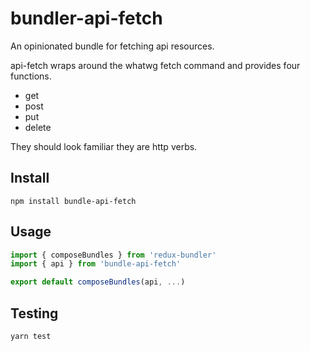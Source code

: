 # bundler-api-fetch

An opinionated bundle for fetching api resources.

api-fetch wraps around the whatwg fetch command and provides four functions.

* get
* post
* put
* delete

They should look familiar they are http verbs.

## Install

```
npm install bundle-api-fetch
```

## Usage

``` js
import { composeBundles } from 'redux-bundler'
import { api } from 'bundle-api-fetch'

export default composeBundles(api, ...)
```

## Testing

```
yarn test
```




